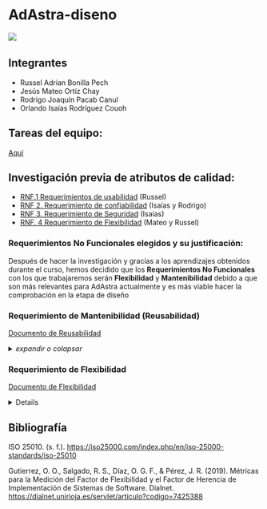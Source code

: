 
# AdAstra-diseno


![](https://github.com/iKinoo/AdAstra-diseno/assets/112036753/23ee3c0d-e59b-420f-9194-5f65d377dc23)

## Integrantes
* Russel Adrian Bonilla Pech
* Jesús Mateo Ortíz Chay
* Rodrigo Joaquín Pacab Canul
* Orlando Isaías Rodríguez Couoh 


## Tareas del equipo:
[Aquí](https://github.com/iKinoo/AdAstra-diseno/tree/main/Tareas)


## Investigación previa de atributos de calidad:


* [RNF.1 Requerimientos de usabilidad](Tareas/InvestigacionRNF/Usabilidad) (Russel)
* [RNF 2. Requerimiento de confiabilidad](Tareas/InvestigacionRNF/Confiabilidad) (Isaías y Rodrigo)
* [RNF 3. Requerimiento de Seguridad](Tareas/InvestigacionRNF/Seguridad) (Isaías)
* [RNF. 4 Requerimiento de Flexibilidad](Tareas/InvestigacionRNF/Flexibilidad) (Mateo y Russel)

### Requerimientos No Funcionales elegidos y su justificación:

Después de hacer la investigación y gracias a los aprendizajes obtenidos durante el curso, hemos decidido que los **Requerimientos No Funcionales** con los que trabajaremos serán **Flexibilidad** y **Mantenibilidad** debido a que son más relevantes para AdAstra actualmente y es más viable hacer la comprobación en la etapa de diseño


### Requerimiento de Mantenibilidad (Reusabilidad)
[Documento de Reusabilidad](RNFs/Reusabilidad/Reusabilidad.md) 

<details>
<summary><i>expandir o colapsar</i></summary>
    
# Definición de Mantenibilidad según ISO/IEC 25010
La mantenibilidad se define como:

"La capacidad de un producto o sistema de software de ser modificado de forma efectiva y eficiente por los desarrolladores. Estas modificaciones pueden incluir corrección de errores, mejoras de rendimiento, adaptación a un entorno cambiante y agregación de nuevas funcionalidades."

> Para los propósitos de este proyecto, nos centraremos en la composición modular de los cursos y su estrecha relación con la reusabilidad, considerada un aspecto crítico de la mantenibilidad según la norma ISO/IEC 25010. 

## Reusabilidad 
### Definición de Reusabilidad según ISO/IEC 25010
La ISO/IEC 25010 es un estándar internacional que define un modelo de calidad para la evaluación de software. Dentro de la característica de mantenibilidad, la reusabilidad se define como:

"Capacidad de un producto o componente para ser utilizado en más de un sistema de software o en la construcción de otros productos o componentes."

### Contextualización en Ad-astra
En Ad-Astra, los cursos están compuestos por varios módulos a los que llamamos pilares. Algunos de estos módulos pueden ser parte de múltiples cursos. Si un estudiante completa un módulo en un curso y este mismo modulo aparece en otro curso, no es necesario que el estudiante lo vuelva a tomar. Esto indica que los pilares son reutilizables entre diferentes curso.

### Presencia de Reusabilidad
**Modularidad:**
Los pilares en Ad-astra están diseñados como módulos independientes que pueden ser combinados de diferentes maneras para formar distintas certificaciones. Esta modularidad es un aspecto clave de la reusabilidad.

**Bajo Acoplamiento y Alta Cohesión:**
Cada pilar tiene una responsabilidad específica (enseñar un tema particular) y puede ser usado de manera independiente en diferentes cursos sin que la estructura de los pilares dependa de las cursos en las que se incluyen. Este diseño de bajo acoplamiento (los pilares no dependen de la curso en la que están) y alta cohesión (cada pilar tiene un propósito bien definido) es un ejemplo clásico de componentes reutilizables.


**Eficiencia y Ahorro de Tiempo:**
Permitir a los estudiantes no repetir cursos ya completados en otras certificaciones aumenta la eficiencia del proceso de aprendizaje. Los estudiantes ahorran tiempo y esfuerzo, lo cual es un beneficio directo de la reusabilidad.

**Consistencia y Mantenimiento:**
Reutilizar cursos en diferentes certificaciones también asegura que la calidad y el contenido del curso son consistentes en todas las certificaciones. Además, mantener y actualizar un curso reutilizable es más sencillo porque los cambios se reflejan en todas las certificaciones que lo incluyen.

[![imagen-2024-05-26-000024258.png](https://i.postimg.cc/JntnZ3rh/imagen-2024-05-26-000024258.png)](https://postimg.cc/1nhsZqNx)

Estas prácticas de reusabilidad directamente contribuyen a mejorar la mantenibilidad del sistema de la siguiente manera:

**Modularidad:** Al diseñar los cursos y pilares como módulos independientes y reutilizables, se aumenta la modularidad del sistema. Esto facilita la localización y modificación de partes específicas del sistema sin afectar al resto.
**Analizabilidad:** La reusabilidad permite analizar y entender fácilmente cómo se relacionan y utilizan los componentes en diferentes contextos. Esto hace que sea más fácil evaluar el impacto de los cambios y diagnosticar problemas.
**Modificabilidad:** La capacidad de reutilizar componentes reduce la cantidad de código nuevo que debe escribirse y probarse, lo que facilita la implementación de cambios y nuevas funcionalidades.

**Capacidad de Prueba (Testabilidad):** Los componentes reutilizables tienden a estar mejor probados, lo que facilita la verificación de que las modificaciones no introducen nuevos errores y que el software sigue cumpliendo con sus requisitos.

### BONUS
**¿Podemos implementar algún patrón de diseño?**

Dos patrones particularmente útiles para este tipo de escenarios son el Patrón Composite y el Patrón Strategy.

### Composite
El concepto básico del patrón Composite consiste en representar objetos simples y sus containers (o contenedores, también llamados colecciones en algunos lenguajes, o sea: grupos de objetos) en una clase abstracta de manera que puedan ser tratados uniformemente. Este tipo de estructura se conoce como jerarquía parte-todo (en inglés: part-whole hierarchy), en la que un objeto es siempre, o una parte de un todo, o un todo compuesto por varias partes.

[![structure-es.png](https://i.postimg.cc/MHq66gsg/structure-es.png)](https://postimg.cc/xJpDgpVP)


**¿Cómo nos beneficia usar este patrón?**

El patrón Composite ofrece una estructura jerárquica para representar cursos y sus componentes de manera flexible. Esto permite que los cursos estén formados por módulos que pueden contener submódulos, facilitando una organización clara y recursiva.

Además, promueve la reutilización de componentes al tratar tanto a los objetos individuales como a las composiciones de objetos de manera uniforme. Esto significa que los mismos módulos pueden ser utilizados en diferentes cursos, lo que simplifica el diseño y la implementación del sistema.

El mantenimiento y la modificación se simplifican con el patrón Composite, ya que las operaciones se aplican de la misma manera a objetos individuales y composiciones de objetos. Esto garantiza una consistencia en el código y facilita la actualización de componentes específicos sin afectar la estructura general.

Además, el patrón Composite es altamente escalable, lo que permite agregar nuevos componentes y cursos sin necesidad de cambiar la estructura del código existente. Esto es especialmente útil en entornos como Coursera, donde se manejan una gran cantidad de cursos y contenido educativo en constante evolución.

**Patrón Composite contextualizado en Ad-Astra:**

[![Patrón Composite en nuestro sistema](https://i.postimg.cc/W1RkVy2w/imagen-2024-05-25-235823094.png)](https://postimg.cc/GHQ2JqT4)

### Strategy
El patrón de diseño Strategy se encuentra entre los patrones de comportamiento que dotan al software con diferentes métodos de solución. Estas estrategias incluyen una variedad de algoritmos que son distintos del programa real y son autónomos (es decir, intercambiables). Un patrón de diseño de estrategia también incluye ciertas especificaciones y ayudas para los desarrolladores. Por ejemplo, los patrones de diseño de estrategia pueden describir cómo ensamblar clases, organizar un grupo de clases y crear objetos. Lo especial de los patrones de diseño de estrategia es que un programa variable y el comportamiento del objeto también pueden realizarse durante la ejecución del software.

[![structure-1.png](https://i.postimg.cc/rpRFQ10Z/structure-1.png)](https://postimg.cc/rdckpt95)

**¿Cómo nos beneficia usar este patrón?**

El patrón Strategy ofrece flexibilidad en la composición de cursos al permitir encapsular diferentes algoritmos en estrategias separadas. Esto posibilita cambiar dinámicamente cómo se componen los cursos en tiempo de ejecución, sin necesidad de modificar la estructura de las clases de curso. Por ejemplo, se pueden tener estrategias basadas en el nivel de dificultad o en las preferencias del estudiante.

La reusabilidad de estrategias es otra ventaja, ya que cada algoritmo de composición de cursos se encapsula en una estrategia separada, lo que facilita su reutilización en diferentes partes del sistema. Esto promueve la modularidad y simplifica el mantenimiento del código.

El patrón Strategy también fomenta la separación de responsabilidades al desacoplar las políticas de uso de las clases de curso (contexto) de las implementaciones concretas de la composición de cursos (estrategias). Esto hace que el código sea más comprensible, mantenible y testeable, ya que cada estrategia se ocupa de una única responsabilidad.

Agregar nuevas estrategias de composición de cursos es sencillo con el patrón Strategy, ya que no afecta el código existente. Esto es útil en entornos como Coursera, donde se pueden experimentar con diferentes enfoques de composición de cursos o agregar nuevas funcionalidades sin problemas.

Finalmente, la facilidad para cambiar de estrategia durante la ejecución del programa permite adaptar el sistema a las necesidades o preferencias de los usuarios sin interrumpir su funcionamiento. Esto proporciona una mayor flexibilidad y capacidad de respuesta en la gestión de los cursos en la plataforma.

**Patrón Composite contextualizado en Ad-Astra:**

[![imagen-2024-05-25-235613786.png](https://i.postimg.cc/6qyv6J2Y/imagen-2024-05-25-235613786.png)](https://postimg.cc/V0P64hFC)

</details>

### Requerimiento de Flexibilidad

[Documento de Flexibilidad](RNFs/Flexibilidad/Flexibilidad.md)

<details>

## RNF elegidos y justificación:



# Flexibilidad

## Definición

Siguiendo la definición de la ISO/IEC-25010 definimos el atributo de flexibilidad como:

>Capacidad del producto para adaptarse a cambios en sus requisitos, contextos de uso o entorno del sistema.

## Contextualización

En AdAstra es fundamental la flexibilidad debido a que el sistema aún está en una etapa temprana y está sujeto al cambio en la forma de los cursos y actividades, estos pueden ser presentados como videos, texto, o incluso minijuegos, y dependiendo de los resultados pueden evolucionar los requerimientos y/o necesidades del sistema, es por eso que tenemos los siguientes RNF:

| Código |Descripción |
|--------|-------------|
| *RNF4.1* | Se podrán agregar nuevos cursos, pilares y actividades al sistema fácilmente. () |
| *RNF4.2* | Se podrá realizar un CRUD de cualquier curso, pilar o actividad sin afectar de alguna forma a los ya existentes y/o la estructura del sistema. |
|*RNF4.3*| *RNF3.3* Se podrán crear actividades de distintos tipos  facilmente sin afectar a las actividades existentes o al sistema

## Funcionalidades en diagramas, donde veamos que cumplen los rnf

1. *RNF3.1* (Agregar nuevos cursos, pilares y actividades fácilmente):

1. *RNF3.2* (CRUD en un curso, pilar o actividad sin afectar otros):
  
### Solución:
En este diagrama se observa un sistema de gestión de cursos con clases para AdminPanel, Curso, Pilar y Actividad. Las relaciones y métodos definidos permiten agregar y gestionar estos elementos de manera modular.

RNF4.1
Se pueden agregar nuevos cursos, pilares y actividades fácilmente:

AdminPanel puede agregar cursos con agregarCurso(curso: Curso).
Curso puede agregar pilares con agregarPilar(pilar: Pilar).
Pilar puede agregar actividades con agregarActividad(actividad: Actividad).
RNF4.2
Las operaciones CRUD en un curso, pilar o actividad no afectan a otros:

<!--Diagrama uml de mateo-->
![UML patrones](Assets/AdminPanel_UML.png)

 
---
*RNF4.3* Se podrán crear actividades de distintos tipos  facilmente sin afectar a las actividades existentes o al sistema

### Solución 1
En este primer diagrama podemos observar la clase Actividad, al heredar de dicha clase se pueden crear distintos tipos de actividades, ya sean actividades teóricas, actividades prácticas, actividades de evaluación, etc. Al mismo tiempo se pueden crear diferentes tipos de evaluación por medio de la herencia, que se seguirán comportando como una Actividad dentro del programa, por lo que cumplimos con el RNF3.3, es decir, podremos crear actividades de distintos tipos  facilmente sin afectar a las actividades existentes o al sistema, sin embargo hay un pequeño problema con esto...
<!--mi diagrama con herencia...-->
<img src="Assets/AdAstra_ActividaesUML.png" alt="UML sin patrones" />

A largo plazo, podremos tener nuevos tipos de Actividades, o combinación de los tipos de actividades ya existentes, por ejemplo una actividad que sea una combinación entre Evaluación o práctica, o una Actividad que se comporte como teoría y práctica al mismo tiempo, y mientras más actividades existan tenndremos que recurrir a un árbol de herencia gigantesco que sí cumplirá con el requerimiento, pero de manera ineficiente, es por eso que tenemos la siguiente solución:

### Solución 2

Esta solución incluye el Patrón de diseño decorador, en el diagrama representamos una estructura que utiliza el patrón Decorator para añadir diferentes tipos de actividades sin modificar la estructura base.
* La clase abstracta ActividadDecorator permite añadir funcionalidades adicionales a las actividades.
* Cada decorador específico (Texto, Imagen, JsPlugin, Video, Formulario) extiende ActividadDecorator y añade su propia lógica al método cargarActividad().
* Los decoradores pueden ser combinados para añadir múltiples funcionalidades a una misma actividad.

De esta también cumplimos con el RNF3.3, es decir, podremos crear actividades de distintos tipos  facilmente sin afectar a las actividades existentes o al sistema, y al mismo tiempo a largo plazo nos permitirá crear diferentes tipos de actividades sin tener una estructura muy compleja y difícil de entender.

<!--mi Diagrama uml con el patron de diseño que está en uml.pu (es plant uml)-->

![UML patrones](Assets/umlDecoratorAdAstra.png)


</details>

## Bibliografía

ISO 25010. (s. f.). <https://iso25000.com/index.php/en/iso-25000-standards/iso-25010>

Gutierrez, O. O., Salgado, R. S., Díaz, O. G. F., & Pérez, J. R. (2019). Métricas para la Medición del Factor de Flexibilidad y el Factor de Herencia de Implementación de Sistemas de Software. Dialnet. <https://dialnet.unirioja.es/servlet/articulo?codigo=7425388>

